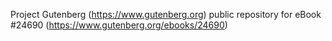 Project Gutenberg (https://www.gutenberg.org) public repository for eBook #24690 (https://www.gutenberg.org/ebooks/24690)

